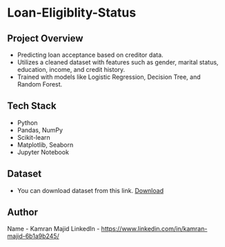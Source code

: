 # Loan-Eligiblity-Status

## Project Overview
- Predicting loan acceptance based on creditor data.
- Utilizes a cleaned dataset with features such as gender, marital status, education, income, and credit history.
- Trained with models like Logistic Regression, Decision Tree, and Random Forest.

## Tech Stack
- Python
- Pandas, NumPy
- Scikit-learn
- Matplotlib, Seaborn
- Jupyter Notebook

## Dataset
- You can download dataset from this link.
[Download](https://github.com/user-attachments/files/21328365/loan.csv)

## Author
Name - Kamran Majid
LinkedIn - https://www.linkedin.com/in/kamran-majid-6b1a9b245/
